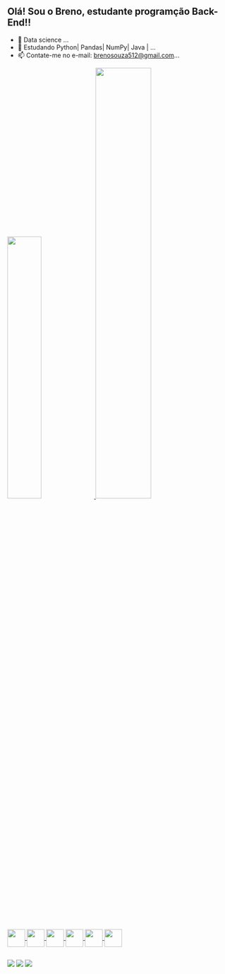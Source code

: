 ## Olá! Sou o Breno, estudante programção Back-End!!

- 🔭 Data science ...
- 🌱 Estudando Python| Pandas| NumPy| Java | ...
- 📫 Contate-me no e-mail: brenosouza512@gmail.com...



<div>
<a href="https://https://github.com/Bren0512">
<img width="39%" src="https://github-readme-stats.vercel.app/api?username=bren0512&show_icons=true&theme=tokyonight&count_private=true"/>
<img width="50%" src ="https://github-readme-stats.vercel.app/api/top-langs/?username=bren0512&layout=compact&theme=tokyonight&hide"/>
<div>

<div style="display: inline_block">

<img align="center" heigth="30" width="40" src="https://cdn.jsdelivr.net/gh/devicons/devicon/icons/python/python-original.svg"/>
<img align="center" heigth="30" width="40" src="https://cdn.jsdelivr.net/gh/devicons/devicon/icons/pandas/pandas-original-wordmark.svg"/>
<img align="center" heigth="30" width="40" src="https://cdn.jsdelivr.net/gh/devicons/devicon/icons/mysql/mysql-original.svg"/>
<img align="center" heigth="30" width="40" src="https://cdn.jsdelivr.net/gh/devicons/devicon/icons/java/java-original.svg" />
<img align="center" heigth="30" width="40" src="https://cdn.jsdelivr.net/gh/devicons/devicon/icons/html5/html5-original.svg"/>
<img align="center" heigth="30" width="40" src="https://cdn.jsdelivr.net/gh/devicons/devicon/icons/css3/css3-original.svg" />
</div>

##

<div style="display: inline_block">
<a href="https://www.linkedin.com/in/breno-sz/" target="_blank"><img src="https://img.shields.io/badge/LinkedIn-0077B5?style=for-the-badge&logo=linkedin&logoColor=white"></a>
<img src="https://img.shields.io/badge/Discord-7289DA?style=for-the-badge&logo=discord&logoColor=white" target="_blank"/></a>
<img src="https://img.shields.io/badge/Gmail-D14836?style=for-the-badge&logo=gmail&logoColor=white" target="_blank"></a>
<div>
